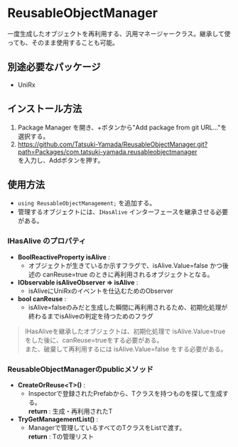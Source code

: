 # ReusableObjectManager
一度生成したオブジェクトを再利用する、汎用マネージャークラス。継承して使っても、そのまま使用することも可能。

## 別途必要なパッケージ
- UniRx

## インストール方法
1. Package Manager を開き、+ボタンから"Add package from git URL..."を選択する。
1. https://github.com/Tatsuki-Yamada/ReusableObjectManager.git?path=Packages/com.tatsuki-yamada.reusableobjectmanager  
を入力し、Addボタンを押す。

## 使用方法
- `using ReusableObjectManagement;` を追加する。
- 管理するオブジェクトには、`IHasAlive` インターフェースを継承させる必要がある。 

### IHasAlive のプロパティ  
  - **BoolReactiveProperty isAlive** :  
    - オブジェクトが生きているか示すフラグで、isAlive.Value=false かつ後述の canReuse=true のときに再利用されるオブジェクトとなる。
  - **IObservable<bool> isAliveObserver => isAlive** :  
    - isAliveにUniRxのイベントを仕込むためのObserver
  - **bool canReuse** :  
    - isAlive=falseのみだと生成した瞬間に再利用されるため、初期化処理が終わるまでisAliveの判定を待つためのフラグ  
    
> IHasAliveを継承したオブジェクトは、初期化処理で isAlive.Value=true をした後に、canReuse=trueをする必要がある。<br>また、破棄して再利用するには isAlive.Value=false をする必要がある。


### ReusableObjectManagerのpublicメソッド
- **CreateOrReuse\<T>()** :  
  - Inspectorで登録されたPrefabから、Tクラスを持つものを探して生成する。<br>
  **return** : 生成・再利用されたT
- **TryGetManagementList<T>()** :
  - Managerで管理しているすべてのTクラスをListで渡す。  
  **return** : Tの管理リスト

